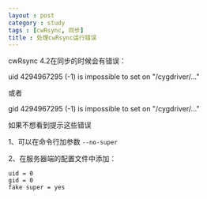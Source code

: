 ```yaml
---
layout : post
category : study
tags : [cwRsync, 同步]
title : 处理cwRsync运行错误
---
```


cwRsync 4.2在同步的时候会有错误：

uid 4294967295 (-1) is impossible to set on "/cygdriver/..."

或者

gid 4294967295 (-1) is impossible to set on "/cygdriver/..."


如果不想看到提示这些错误

1、可以在命令行加参数 `--no-super`

2、在服务器端的配置文件中添加：

	uid = 0
	gid = 0
	fake super = yes
